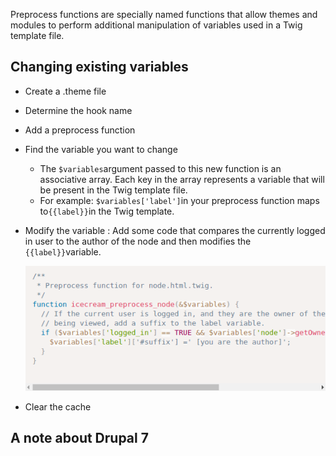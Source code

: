 Preprocess functions are specially named functions that allow themes and modules to perform additional manipulation of variables used in a Twig template file.

## Changing existing variables

* Create a .theme file
* Determine the hook name
* Add a preprocess function
* Find the variable you want to change
  * The `$variables`argument passed to this new function is an associative array. Each key in the array represents a variable that will be present in the Twig template file.
  * For example: `$variables['label']`in your preprocess function maps to`{{label}}`in the Twig template.
* Modify the variable : Add some code that compares the currently logged in user to the author of the node and then modifies the `{{label}}`variable.

  ![](/assets/modify_variable_preprocess.png)

* Clear the cache

## A note about Drupal 7



